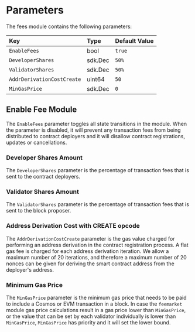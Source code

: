 <!--
order: 7
-->

# Parameters

The fees module contains the following parameters:

| Key                        | Type          | Default Value                 |
| :------------------------- | :------------ | :---------------------------- |
| `EnableFees`               | bool          | `true`                        |
| `DeveloperShares`          | sdk.Dec       | `50%`                         |
| `ValidatorShares`          | sdk.Dec       | `50%`                         |
| `AddrDerivationCostCreate` | uint64        | `50`                          |
| `MinGasPrice`              | sdk.Dec       | `0`                           |

## Enable Fee Module

The `EnableFees` parameter toggles all state transitions in the module. When the parameter is disabled, it will prevent any transaction fees from being distributed to contract deployers and it will disallow contract registrations, updates or cancellations.

### Developer Shares Amount

The `DeveloperShares` parameter is the percentage of transaction fees that is sent to the contract deployers.

### Validator Shares Amount

The `ValidatorShares` parameter is the percentage of transaction fees that is sent to the block proposer.

### Address Derivation Cost with CREATE opcode

The `AddrDerivationCostCreate` parameter is the gas value charged for performing an address derivation in the contract registration process. A flat gas fee is charged for each address derivation iteration. We allow a maximum number of 20 iterations, and therefore a maximum number of 20 nonces can be given for deriving the smart contract address from the deployer's address.

### Minimum Gas Price

The `MinGasPrice` parameter is the minimum gas price that needs to be paid to include a Cosmos or EVM transaction in a block. In case the `feemarket` module gas price calculations result in a gas price lower than `MinGasPrice`, or the value that can be set by each validator individually is lower than `MinGasPrice`, `MinGasPrice` has priority and it will set the lower bound.
